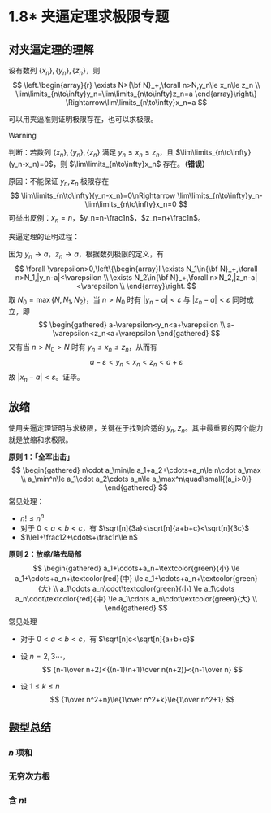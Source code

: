 # 1.8\* 夹逼定理求极限专题

## 对夹逼定理的理解

设有数列 $\{x_n\},\{y_n\},\{z_n\}$，则
$$
\left.\begin{array}{r}
\exists N>{\bf N}_+,\forall n>N,y_n\le x_n\le z_n \\
\lim\limits_{n\to\infty}y_n=\lim\limits_{n\to\infty}z_n=a
\end{array}\right\}
\Rightarrow\lim\limits_{n\to\infty}x_n=a
$$

可以用夹逼准则证明极限存在，也可以求极限。

> [!warning]
>
> 判断：若数列 $\{x_n\},\{y_n\},\{z_n\}$ 满足 $y_n\le x_n\le z_n$，且 $\lim\limits_{n\to\infty}(y_n-x_n)=0$，则 $\lim\limits_{n\to\infty}x_n$ 存在。**（错误）**
>
> 原因：不能保证 $y_n,z_n$ 极限存在
> $$
> \lim\limits_{n\to\infty}(y_n-x_n)=0\nRightarrow \lim\limits_{n\to\infty}y_n-\lim\limits_{n\to\infty}x_n=0
> $$
> 可举出反例：$x_n=n$，$y_n=n-\frac1n$，$z_n=n+\frac1n$。

夹逼定理的证明过程：

因为 $y_n\to a$，$z_n\to a$，根据数列极限的定义，有
$$
\forall \varepsilon>0,\left\{\begin{array}l
  \exists N_1\in{\bf N}_+,\forall n>N_1,|y_n-a|<\varepsilon \\
  \exists N_2\in{\bf N}_+,\forall n>N_2,|z_n-a|<\varepsilon \\
\end{array}\right.
$$
取 $N_0=\max\{N,N_1,N_2\}$，当 $n>N_0$ 时有 $|y_n-a|<\varepsilon$ 与 $|z_n-a|<\varepsilon$ 同时成立，即
$$
\begin{gathered}
a-\varepsilon<y_n<a+\varepsilon \\
a-\varepsilon<z_n<a+\varepsilon
\end{gathered}
$$
又有当 $n>N_0>N$ 时有 $y_n\le x_n\le z_n$，从而有
$$
a-\varepsilon<y_n<x_n<z_n<a+\varepsilon
$$
故 $|x_n-a|<\varepsilon$。证毕。

## 放缩

使用夹逼定理证明与求极限，关键在于找到合适的 $y_n,z_n$。其中最重要的两个能力就是放缩和求极限。

**原则 1：「全军出击」**
$$
\begin{gathered}
n\cdot a_\min\le a_1+a_2+\cdots+a_n\le n\cdot a_\max \\
a_\min^n\le a_1\cdot a_2\cdots a_n\le a_\max^n\quad\small{(a_i>0)}
\end{gathered}
$$
常见处理：

- $n!\le n^n$
- 对于 $0<a<b<c$，有 $\sqrt[n]{3a}<\sqrt[n]{a+b+c}<\sqrt[n]{3c}$
- $1\le1+\frac12+\cdots+\frac1n\le n$

**原则 2：放缩/略去局部**
$$
\begin{gathered}
a_1+\cdots+a_n+\textcolor{green}{小}
\le a_1+\cdots+a_n+\textcolor{red}{中}
\le a_1+\cdots+a_n+\textcolor{green}{大} \\
a_1\cdots a_n\cdot\textcolor{green}{小}
\le a_1\cdots a_n\cdot\textcolor{red}{中}
\le a_1\cdots a_n\cdot\textcolor{green}{大} \\
\end{gathered}
$$
常见处理

- 对于 $0<a<b<c$，有 $\sqrt[n]c<\sqrt[n]{a+b+c}$

- 设 $n=2,3\cdots$，
  $$
  {n-1\over n+2}<{(n-1)(n+1)\over n(n+2)}<{n-1\over n}
  $$

- 设 $1\le k\le n$
  $$
  {1\over n^2+n}\le{1\over n^2+k}\le{1\over n^2+1}
  $$

## 题型总结

### $n$ 项和

### 无穷次方根

### 含 $n!$

